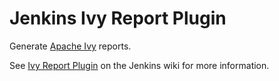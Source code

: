 Jenkins Ivy Report Plugin
=========================

Generate [Apache Ivy](http://ant.apache.org/ivy/) reports.

See [Ivy Report Plugin](http://wiki.jenkins-ci.org/display/JENKINS/Ivy+Report+Plugin) on the Jenkins wiki for more information.
